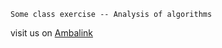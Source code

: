 	Some class exercise -- Analysis of algorithms
  
  visit us on <a href="https://www.ambalink.com/" target="_blank">Ambalink</a>
